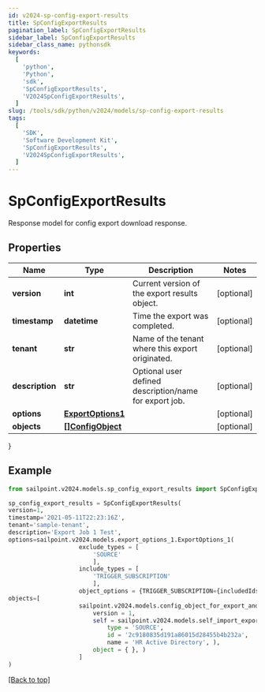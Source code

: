 ```yaml
---
id: v2024-sp-config-export-results
title: SpConfigExportResults
pagination_label: SpConfigExportResults
sidebar_label: SpConfigExportResults
sidebar_class_name: pythonsdk
keywords:
  [
    'python',
    'Python',
    'sdk',
    'SpConfigExportResults',
    'V2024SpConfigExportResults',
  ]
slug: /tools/sdk/python/v2024/models/sp-config-export-results
tags:
  [
    'SDK',
    'Software Development Kit',
    'SpConfigExportResults',
    'V2024SpConfigExportResults',
  ]
---
```


# SpConfigExportResults

Response model for config export download response.

## Properties

| Name | Type | Description | Notes |
| --- | --- | --- | --- |
| **version** | **int** | Current version of the export results object. | [optional] |
| **timestamp** | **datetime** | Time the export was completed. | [optional] |
| **tenant** | **str** | Name of the tenant where this export originated. | [optional] |
| **description** | **str** | Optional user defined description/name for export job. | [optional] |
| **options** | [**ExportOptions1**](export-options1) |  | [optional] |
| **objects** | [**[]ConfigObject**](config-object) |  | [optional] |

}

## Example

```python
from sailpoint.v2024.models.sp_config_export_results import SpConfigExportResults

sp_config_export_results = SpConfigExportResults(
version=1,
timestamp='2021-05-11T22:23:16Z',
tenant='sample-tenant',
description='Export Job 1 Test',
options=sailpoint.v2024.models.export_options_1.ExportOptions_1(
                    exclude_types = [
                        'SOURCE'
                        ],
                    include_types = [
                        'TRIGGER_SUBSCRIPTION'
                        ],
                    object_options = {TRIGGER_SUBSCRIPTION={includedIds=[be9e116d-08e1-49fc-ab7f-fa585e96c9e4], includedNames=[Test 2]}}, ),
objects=[
                    sailpoint.v2024.models.config_object_for_export_and_import.Config Object for Export and Import(
                        version = 1,
                        self = sailpoint.v2024.models.self_import_export_dto.SelfImportExportDto(
                            type = 'SOURCE',
                            id = '2c9180835d191a86015d28455b4b232a',
                            name = 'HR Active Directory', ),
                        object = { }, )
                    ]
)

```

[[Back to top]](#)
